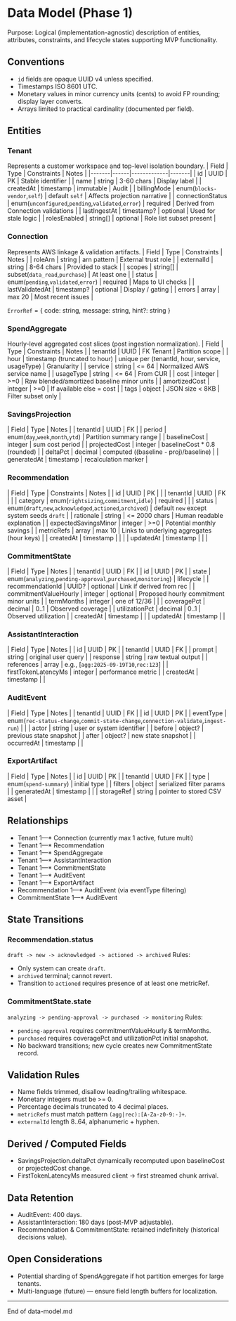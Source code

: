 # Data Model (Phase 1)

Purpose: Logical (implementation-agnostic) description of entities, attributes, constraints, and lifecycle states supporting MVP functionality.

## Conventions
- `id` fields are opaque UUID v4 unless specified.
- Timestamps ISO 8601 UTC.
- Monetary values in minor currency units (cents) to avoid FP rounding; display layer converts.
- Arrays limited to practical cardinality (documented per field).

## Entities

### Tenant
Represents a customer workspace and top-level isolation boundary.
| Field | Type | Constraints | Notes |
|-------|------|-------------|-------|
| id | UUID | PK | Stable identifier |
| name | string | 3-60 chars | Display label |
| createdAt | timestamp | immutable | Audit |
| billingMode | enum(`blocks-vendor`,`self`) | default `self` | Affects projection narrative |
| connectionStatus | enum(`unconfigured`,`pending`,`validated`,`error`) | required | Derived from Connection validations |
| lastIngestAt | timestamp? | optional | Used for stale logic |
| rolesEnabled | string[] | optional | Role list subset present |

### Connection
Represents AWS linkage & validation artifacts.
| Field | Type | Constraints | Notes |
| roleArn | string | arn pattern | External trust role |
| externalId | string | 8-64 chars | Provided to stack |
| scopes | string[] | subset(`data_read`,`purchase`) | At least one |
| status | enum(`pending`,`validated`,`error`) | required | Maps to UI checks |
| lastValidatedAt | timestamp? | optional | Display / gating |
| errors | array<ErrorRef> | max 20 | Most recent issues |

`ErrorRef` = { code: string, message: string, hint?: string }

### SpendAggregate
Hourly-level aggregated cost slices (post ingestion normalization).
| Field | Type | Constraints | Notes |
| tenantId | UUID | FK Tenant | Partition scope |
| hour | timestamp (truncated to hour) | unique per (tenantId, hour, service, usageType) | Granularity |
| service | string | <= 64 | Normalized AWS service name |
| usageType | string | <= 64 | From CUR |
| cost | integer | >=0 | Raw blended/amortized baseline minor units |
| amortizedCost | integer | >=0 | If available else = cost |
| tags | object | JSON size < 8KB | Filter subset only |

### SavingsProjection
| Field | Type | Notes |
| tenantId | UUID | FK |
| period | enum(`day`,`week`,`month`,`ytd`) | Partition summary range |
| baselineCost | integer | sum cost period |
| projectedCost | integer | baselineCost * 0.8 (rounded) |
| deltaPct | decimal | computed ((baseline - proj)/baseline) |
| generatedAt | timestamp | recalculation marker |

### Recommendation
| Field | Type | Constraints | Notes |
| id | UUID | PK | |
| tenantId | UUID | FK | |
| category | enum(`rightsizing`,`commitment`,`idle`) | required | |
| status | enum(`draft`,`new`,`acknowledged`,`actioned`,`archived`) | default `new` except system seeds `draft` |
| rationale | string | <= 2000 chars | Human readable explanation |
| expectedSavingsMinor | integer | >=0 | Potential monthly savings |
| metricRefs | array<string> | max 10 | Links to underlying aggregates (hour keys) |
| createdAt | timestamp | | |
| updatedAt | timestamp | | |

### CommitmentState
| Field | Type | Notes |
| tenantId | UUID | FK |
| id | UUID | PK |
| state | enum(`analyzing`,`pending-approval`,`purchased`,`monitoring`) | lifecycle |
| recommendationId | UUID? | optional | Link if derived from rec |
| commitmentValueHourly | integer | optional | Proposed hourly commitment minor units |
| termMonths | integer | one of 12/36 | |
| coveragePct | decimal | 0..1 | Observed coverage |
| utilizationPct | decimal | 0..1 | Observed utilization |
| createdAt | timestamp | |
| updatedAt | timestamp | |

### AssistantInteraction
| Field | Type | Notes |
| id | UUID | PK |
| tenantId | UUID | FK |
| prompt | string | original user query |
| response | string | raw textual output |
| references | array<string> | e.g., [`agg:2025-09-19T10`,`rec:123`] |
| firstTokenLatencyMs | integer | performance metric |
| createdAt | timestamp | |

### AuditEvent
| Field | Type | Notes |
| tenantId | UUID | FK |
| id | UUID | PK |
| eventType | enum(`rec-status-change`,`commit-state-change`,`connection-validate`,`ingest-run`) | |
| actor | string | user or system identifier |
| before | object? | previous state snapshot |
| after | object? | new state snapshot |
| occurredAt | timestamp | |

### ExportArtifact
| Field | Type | Notes |
| id | UUID | PK |
| tenantId | UUID | FK |
| type | enum(`spend-summary`) | initial type |
| filters | object | serialized filter params |
| generatedAt | timestamp | |
| storageRef | string | pointer to stored CSV asset |

## Relationships
- Tenant 1—* Connection (currently max 1 active, future multi)  
- Tenant 1—* Recommendation  
- Tenant 1—* SpendAggregate  
- Tenant 1—* AssistantInteraction  
- Tenant 1—* CommitmentState  
- Tenant 1—* AuditEvent  
- Tenant 1—* ExportArtifact  
- Recommendation 1—* AuditEvent (via eventType filtering)  
- CommitmentState 1—* AuditEvent  

## State Transitions
### Recommendation.status
`draft -> new -> acknowledged -> actioned -> archived`
Rules:
- Only system can create `draft`.
- `archived` terminal; cannot revert.
- Transition to `actioned` requires presence of at least one metricRef.

### CommitmentState.state
`analyzing -> pending-approval -> purchased -> monitoring`
Rules:
- `pending-approval` requires commitmentValueHourly & termMonths.
- `purchased` requires coveragePct and utilizationPct initial snapshot.
- No backward transitions; new cycle creates new CommitmentState record.

## Validation Rules
- Name fields trimmed, disallow leading/trailing whitespace.
- Monetary integers must be >= 0.
- Percentage decimals truncated to 4 decimal places.
- `metricRefs` must match pattern `(agg|rec):[A-Za-z0-9:-]+`.
- `externalId` length 8..64, alphanumeric + hyphen.

## Derived / Computed Fields
- SavingsProjection.deltaPct dynamically recomputed upon baselineCost or projectedCost change.
- FirstTokenLatencyMs measured client → first streamed chunk arrival.

## Data Retention
- AuditEvent: 400 days.
- AssistantInteraction: 180 days (post-MVP adjustable).
- Recommendation & CommitmentState: retained indefinitely (historical decisions value).

## Open Considerations
- Potential sharding of SpendAggregate if hot partition emerges for large tenants.
- Multi-language (future) — ensure field length buffers for localization.

---
End of data-model.md
